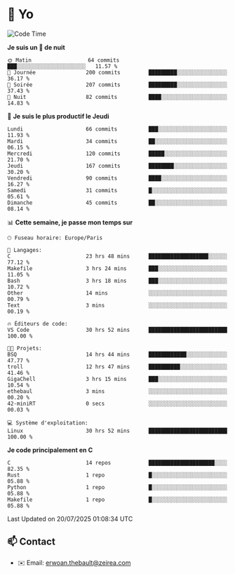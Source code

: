 # 👋 Yo

<!--START_SECTION:waka-->
![Code Time](http://img.shields.io/badge/Code%20Time-172%20hrs%2011%20mins-blue)

**Je suis un 🦉 de nuit** 

```text
🌞 Matin                  64 commits          ███░░░░░░░░░░░░░░░░░░░░░░   11.57 % 
🌆 Journée                200 commits         █████████░░░░░░░░░░░░░░░░   36.17 % 
🌃 Soirée                 207 commits         █████████░░░░░░░░░░░░░░░░   37.43 % 
🌙 Nuit                   82 commits          ████░░░░░░░░░░░░░░░░░░░░░   14.83 % 
```
📅 **Je suis le plus productif le Jeudi** 

```text
Lundi                    66 commits          ███░░░░░░░░░░░░░░░░░░░░░░   11.93 % 
Mardi                    34 commits          ██░░░░░░░░░░░░░░░░░░░░░░░   06.15 % 
Mercredi                 120 commits         █████░░░░░░░░░░░░░░░░░░░░   21.70 % 
Jeudi                    167 commits         ████████░░░░░░░░░░░░░░░░░   30.20 % 
Vendredi                 90 commits          ████░░░░░░░░░░░░░░░░░░░░░   16.27 % 
Samedi                   31 commits          █░░░░░░░░░░░░░░░░░░░░░░░░   05.61 % 
Dimanche                 45 commits          ██░░░░░░░░░░░░░░░░░░░░░░░   08.14 % 
```


📊 **Cette semaine, je passe mon temps sur** 

```text
🕑︎ Fuseau horaire: Europe/Paris

💬 Langages: 
C                        23 hrs 48 mins      ███████████████████░░░░░░   77.12 % 
Makefile                 3 hrs 24 mins       ███░░░░░░░░░░░░░░░░░░░░░░   11.05 % 
Bash                     3 hrs 18 mins       ███░░░░░░░░░░░░░░░░░░░░░░   10.72 % 
Other                    14 mins             ░░░░░░░░░░░░░░░░░░░░░░░░░   00.79 % 
Text                     3 mins              ░░░░░░░░░░░░░░░░░░░░░░░░░   00.19 % 

🔥 Éditeurs de code: 
VS Code                  30 hrs 52 mins      █████████████████████████   100.00 % 

🐱‍💻 Projets: 
BSQ                      14 hrs 44 mins      ████████████░░░░░░░░░░░░░   47.77 % 
troll                    12 hrs 47 mins      ██████████░░░░░░░░░░░░░░░   41.46 % 
GigaChell                3 hrs 15 mins       ███░░░░░░░░░░░░░░░░░░░░░░   10.54 % 
ethebaul                 3 mins              ░░░░░░░░░░░░░░░░░░░░░░░░░   00.20 % 
42-miniRT                0 secs              ░░░░░░░░░░░░░░░░░░░░░░░░░   00.03 % 

💻 Système d'exploitation: 
Linux                    30 hrs 52 mins      █████████████████████████   100.00 % 
```

**Je code principalement en C** 

```text
C                        14 repos            █████████████████████░░░░   82.35 % 
Rust                     1 repo              █░░░░░░░░░░░░░░░░░░░░░░░░   05.88 % 
Python                   1 repo              █░░░░░░░░░░░░░░░░░░░░░░░░   05.88 % 
Makefile                 1 repo              █░░░░░░░░░░░░░░░░░░░░░░░░   05.88 % 
```




 Last Updated on 20/07/2025 01:08:34 UTC
<!--END_SECTION:waka-->

## 📫 Contact

- ✉️ Email: erwoan.thebault@zeirea.com
